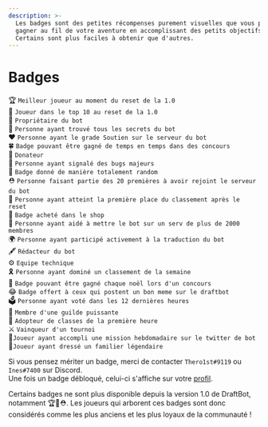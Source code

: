 ```yaml
---
description: >-
  Les badges sont des petites récompenses purement visuelles que vous pourrez
  gagner au fil de votre aventure en accomplissant des petits objectifs.
  Certains sont plus faciles à obtenir que d'autres.
---
```


# Badges

🏆 `Meilleur joueur au moment du reset de la 1.0`   
🏅 `Joueur dans le top 10 au reset de la 1.0`   
👑 `Propriétaire du bot`   
🥚 `Personne ayant trouvé tous les secrets du bot`   
❤️ `Personne ayant le grade Soutien sur le serveur du bot`   
🍀 `Badge pouvant être gagné de temps en temps dans des concours`   
💸 `Donateur`   
🐞 `Personne ayant signalé des bugs majeurs`   
🎰 `Badge donné de manière totalement random`   
⛑️ `Personne faisant partie des 20 premières à avoir rejoint le serveur du bot`   
🥇 `Personne ayant atteint la première place du classement après le reset`   
🤑 `Badge acheté dans le shop`   
🌟 `Personne ayant aidé à mettre le bot sur un serv de plus de 2000 membres`   
🌍 `Personne ayant participé activement à la traduction du bot`   
🖋️ `Rédacteur du bot`   
⚙️ `Equipe technique`   
🎗️ `Personne ayant dominé un classement de la semaine`   
🎄 `Badge pouvant être gagné chaque noël lors d'un concours`   
😂 `Badge offert à ceux qui postent un bon meme sur le draftbot`   
🗳️ `Personne ayant voté dans les 12 dernières heures`  
💎 `Membre d'une guilde puissante`  
🔖 `Adopteur de classes de la première heure`  
⚔️ `Vainqueur d'un tournoi`  
🚩`Joueur ayant accompli une mission hebdomadaire sur le twitter de bot`  
💞`Joueur ayant dressé un familier légendaire`

Si vous pensez mériter un badge, merci de contacter `Thero1st#9119` ou `Ines#7400` sur Discord.  
Une fois un badge débloqué, celui-ci s'affiche sur votre [profil](../notions-principale/profile.md).

Certains badges ne sont plus disponible depuis la version 1.0 de DraftBot, notamment 🏆🏅⛑️. Les joueurs qui arborent ces badges sont donc considérés comme les plus anciens et les plus loyaux de la communauté !

